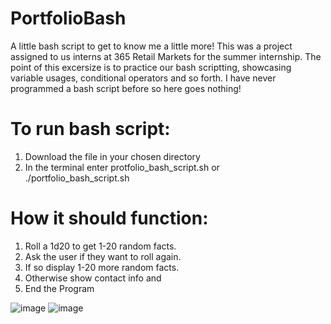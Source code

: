 # PortfolioBash
A little bash script to get to know me a little more! This was a project assigned to us interns at 365 Retail Markets for the summer internship. The point of this excersize is to practice our bash scriptting, showcasing variable usages, conditional operators and so forth. I have never programmed a bash script before so here goes nothing!

# To run bash script:
1. Download the file in your chosen directory
2. In the terminal enter protfolio_bash_script.sh or ./portfolio_bash_script.sh

# How it should function:
1. Roll a 1d20 to get 1-20 random facts.
2. Ask the user if they want to roll again.
3. If so display 1-20 more random facts.
4. Otherwise show contact info and
5. End the Program

![image](https://github.com/JoshMartin365/PortfolioBash/assets/170442907/04ebb653-c013-4728-abed-039c0e5def9b)
![image](https://github.com/JoshMartin365/PortfolioBash/assets/170442907/6a645f32-a2ca-4d4a-8030-212af2e2b55e)

